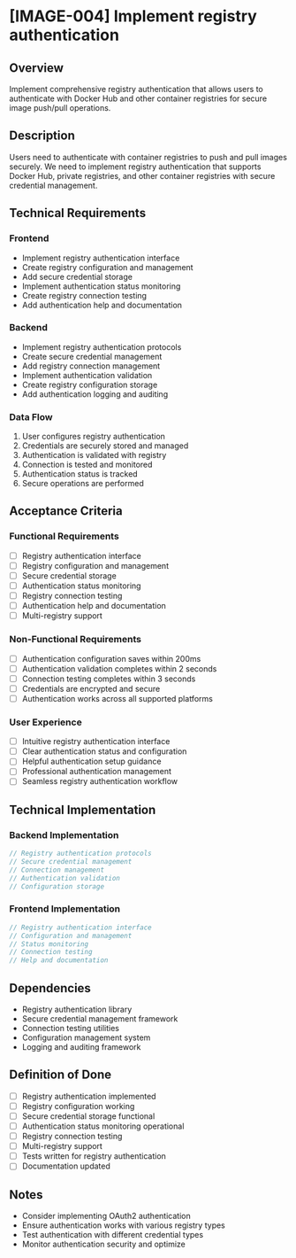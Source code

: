 # [IMAGE-004] Implement registry authentication

## Overview

Implement comprehensive registry authentication that allows users to authenticate with Docker Hub and other container registries for secure image push/pull operations.

## Description

Users need to authenticate with container registries to push and pull images securely. We need to implement registry authentication that supports Docker Hub, private registries, and other container registries with secure credential management.

## Technical Requirements

### Frontend

- Implement registry authentication interface
- Create registry configuration and management
- Add secure credential storage
- Implement authentication status monitoring
- Create registry connection testing
- Add authentication help and documentation

### Backend

- Implement registry authentication protocols
- Create secure credential management
- Add registry connection management
- Implement authentication validation
- Create registry configuration storage
- Add authentication logging and auditing

### Data Flow

1. User configures registry authentication
2. Credentials are securely stored and managed
3. Authentication is validated with registry
4. Connection is tested and monitored
5. Authentication status is tracked
6. Secure operations are performed

## Acceptance Criteria

### Functional Requirements

- [ ] Registry authentication interface
- [ ] Registry configuration and management
- [ ] Secure credential storage
- [ ] Authentication status monitoring
- [ ] Registry connection testing
- [ ] Authentication help and documentation
- [ ] Multi-registry support

### Non-Functional Requirements

- [ ] Authentication configuration saves within 200ms
- [ ] Authentication validation completes within 2 seconds
- [ ] Connection testing completes within 3 seconds
- [ ] Credentials are encrypted and secure
- [ ] Authentication works across all supported platforms

### User Experience

- [ ] Intuitive registry authentication interface
- [ ] Clear authentication status and configuration
- [ ] Helpful authentication setup guidance
- [ ] Professional authentication management
- [ ] Seamless registry authentication workflow

## Technical Implementation

### Backend Implementation

```rust
// Registry authentication protocols
// Secure credential management
// Connection management
// Authentication validation
// Configuration storage
```

### Frontend Implementation

```typescript
// Registry authentication interface
// Configuration and management
// Status monitoring
// Connection testing
// Help and documentation
```

## Dependencies

- Registry authentication library
- Secure credential management framework
- Connection testing utilities
- Configuration management system
- Logging and auditing framework

## Definition of Done

- [ ] Registry authentication implemented
- [ ] Registry configuration working
- [ ] Secure credential storage functional
- [ ] Authentication status monitoring operational
- [ ] Registry connection testing
- [ ] Multi-registry support
- [ ] Tests written for registry authentication
- [ ] Documentation updated

## Notes

- Consider implementing OAuth2 authentication
- Ensure authentication works with various registry types
- Test authentication with different credential types
- Monitor authentication security and optimize
